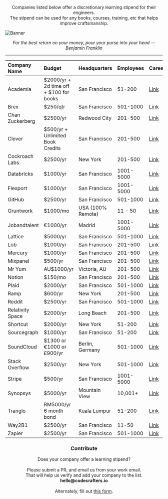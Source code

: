 
<p align="center">
  Companies listed below offer a discretionary learning stipend for their engineers. <br/>
  The stipend can be used for any books, courses, training, etc that helps improve craftsmanship.
</p>

![Banner](https://codecrafters.io/landing/images/learning-stipend-banner.gif)

<p align="center">
  <i>For the best return on your money, pour your purse into your head — Benjamin Franklin</i>
</p>

<hr/>

<div align="center">

| **Company Name**           | **Budget**                              | **Headquarters**    | **Employees**   | **Careers** |
| :------------------------- | :-------------------------------------- |:------------------- |:----------------|:------------| 
| Academia                   | $2000/yr + 2d time off + $100 for books | San Francisco       | 51-200          | [Link](https://www.academia.edu/hiring)|
| Brex                       | $250/qtr                                | San Francisco       | 501-1000        | [Link](https://www.brex.com/careers)|
| Chan Zuckerberg            | $2500/yr                                | Redwood City        | 201-500         | [Link](https://chanzuckerberg.com/careers/)|
| Clever                     | $500/yr + Unlimited Book Credits        | San Francisco       | 201-500         | [Link](https://clever.com/about/careers)|
| Cockroach Labs             | $2500/yr                                | New York            | 201-500         | [Link](https://www.cockroachlabs.com/careers/)|
| Databricks                 | $1000/yr                                | San Francisco       | 1001-5000       | [Link](https://www.databricks.com/company/careers)|
| Flexport                   | $1000/yr                                | San Francisco       | 1001-5000       | [Link](https://www.flexport.com/company/careers/)|
| GitHub                     | $2500/yr                                | San Francisco       | 501-1000        | [Link](https://github.com/about/careers)|
| Gruntwork                  | $1000/mo                                | USA (100% Remote)   | 11 - 50         | [Link](https://gruntwork.io/careers)|
| Jobandtalent               | €1000/yr                                | Madrid              | 1001-5000       | [Link](https://www.jobandtalent.com/join-us)|
| Lattice                    | $5000/yr                                | San Francisco       | 501-1000        | [Link](https://lattice.com/careers)|
| Lob                        | $1000/yr                                | San Francisco       | 201-500         | [Link](https://www.lob.com/careers)|
| Mercury                    | $1000/yr                                | San Francisco       | 201-500         | [Link](https://mercury.com/jobs)|
| Mixpanel                   | $500/yr                                 | San Francisco       | 201-500         | [Link](https://mixpanel.com/jobs/)|
| Mr Yum                     | AU$1000/yr                              | Victoria, AU        | 201-500         | [Link](https://www.mryum.com/careers)|
| Notion                     | $150/mo                                 | San Francisco       | 201-500         | [Link](https://www.notion.so/careers)|
| Plaid                      | $2000/yr                                | San Francisco       | 501-1000        | [Link](https://plaid.com/careers/)|
| Ramp                       | $600/yr                                 | New York            | 201-500         | [Link](https://ramp.com/careers)|
| Reddit                     | $2500/yr                                | San Francisco       | 501-1000        | [Link](https://www.redditinc.com/careers/)|
| Relativity Space           | $2000/yr                                | Long Beach          | 201-500         | [Link](https://www.relativityspace.com/careers)|
| Shortcut                   | $2000/yr                                | New York            | 51-200          | [Link](https://careers.shortcut.io/jobs)|
| Sourcegraph                | $1000/yr                                | San Francisco       | 51-200          | [Link](https://about.sourcegraph.com/jobs)|
| SoundCloud                 | $1300 or €1000 or £900/yr               | Berlin, Germany     | 501-1000        | [Link](https://careers.soundcloud.com/)|
| Stack Overflow             | $2500/yr                                | New York            | 501-1000        | [Link](https://stackoverflow.co/company/careers)|
| Stripe                     | $500/yr                                 | San Francisco       | 1001-5000       | [Link](https://stripe.com/jobs)|
| Synopsys                   | $5000/yr                                | Mountain View       | 10,001+         | [Link](https://www.synopsys.com/careers.html)|
| Tranglo                    | RM5000/yr 6 month bond                  | Kuala Lumpur        | 51-200          | [Link](https://tranglo.com/career/)|
| Way2B1                     | $2500/yr                                | San Francisco       | 11-50           | [Link](https://www.way2b1.com/team#positions)|
| Zapier                     | $2500/yr                                | San Francisco       | 501-1000        | [Link](https://zapier.com/jobs)|

</div>
  
<h3 align="center">Contribute</h3>

<p align="center">
  Does your company offer a learning stipend? <br/><br/>
  Please submit a PR, and email us from your work email. <br/>
  That will help us verify and add your company to the list. <br/>
  <strong>hello@codecrafters.io</strong>
  <br/><br/>
  Alternately, fill out <a href="https://codecrafters.typeform.com/stipend" target="_blank">this form</a>. 
</p>

